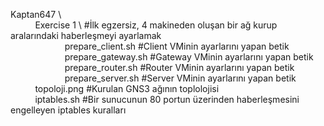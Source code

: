 Kaptan647 \ <br/>
&nbsp;&nbsp;&nbsp;&nbsp;&nbsp;&nbsp;&nbsp;&nbsp;&nbsp;&nbsp;Exercise 1 \ #İlk egzersiz, 4 makineden oluşan bir ağ kurup aralarındaki haberleşmeyi ayarlamak<br/>
&nbsp;&nbsp;&nbsp;&nbsp;&nbsp;&nbsp;&nbsp;&nbsp;&nbsp;&nbsp;&nbsp;&nbsp;&nbsp;&nbsp;&nbsp;&nbsp;&nbsp;&nbsp;&nbsp;&nbsp;&nbsp;&nbsp;prepare_client.sh #Client VMinin ayarlarını yapan betik<br/>
&nbsp;&nbsp;&nbsp;&nbsp;&nbsp;&nbsp;&nbsp;&nbsp;&nbsp;&nbsp;&nbsp;&nbsp;&nbsp;&nbsp;&nbsp;&nbsp;&nbsp;&nbsp;&nbsp;&nbsp;&nbsp;&nbsp;prepare_gateway.sh #Gateway VMinin ayarlarını yapan betik<br/>
&nbsp;&nbsp;&nbsp;&nbsp;&nbsp;&nbsp;&nbsp;&nbsp;&nbsp;&nbsp;&nbsp;&nbsp;&nbsp;&nbsp;&nbsp;&nbsp;&nbsp;&nbsp;&nbsp;&nbsp;&nbsp;&nbsp;prepare_router.sh #Router VMinin ayarlarını yapan betik<br/>
&nbsp;&nbsp;&nbsp;&nbsp;&nbsp;&nbsp;&nbsp;&nbsp;&nbsp;&nbsp;&nbsp;&nbsp;&nbsp;&nbsp;&nbsp;&nbsp;&nbsp;&nbsp;&nbsp;&nbsp;&nbsp;&nbsp;prepare_server.sh #Server VMinin ayarlarını yapan betik<br/>
&nbsp;&nbsp;&nbsp;&nbsp;&nbsp;&nbsp;&nbsp;&nbsp;&nbsp;&nbsp;topoloji.png #Kurulan GNS3 ağının toplolojisi<br/>
&nbsp;&nbsp;&nbsp;&nbsp;&nbsp;&nbsp;&nbsp;&nbsp;&nbsp;&nbsp;iptables.sh #Bir sunucunun 80 portun üzerinden haberleşmesini engelleyen iptables kuralları<br/>
